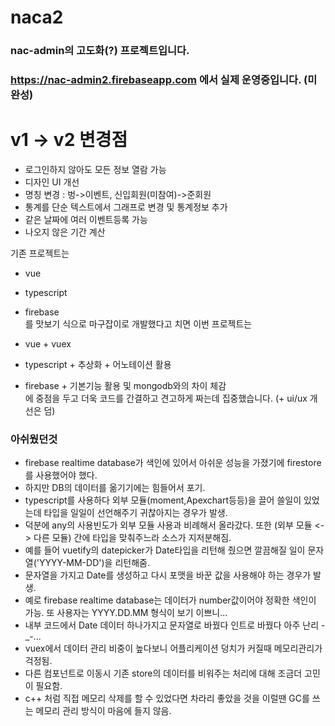 # naca2

### nac-admin의 고도화(?) 프로젝트입니다.
### https://nac-admin2.firebaseapp.com 에서 실제 운영중입니다. (미완성)

# v1 -> v2 변경점
- 로그인하지 않아도 모든 정보 열람 가능
- 디자인 UI 개선
- 명칭 변경 : 벙->이벤트, 신입회원(미참여)->준회원
- 통계를 단순 텍스트에서 그래프로 변경 및 통계정보 추가
- 같은 날짜에 여러 이벤트등록 가능
- 나오지 않은 기간 계산


기존 프로젝트는 <br/>
- vue
- typescript
- firebase <br/>
를 맛보기 식으로 마구잡이로 개발했다고 치면 이번 프로젝트는 <br/>

- vue + vuex
- typescript + 추상화 + 어노테이션 활용
- firebase + 기본기능 활용 및 mongodb와의 차이 체감 <br/>
에 중점을 두고 더욱 코드를 간결하고 견고하게 짜는데 집중했습니다. (+ ui/ux 개선은 덤)

### 아쉬웠던것
- firebase realtime database가 색인에 있어서 아쉬운 성능을 가졌기에 firestore를 사용했어야 했다.
- 하지만 DB의 데이터를 옮기기에는 힘들어서 포기.
- typescript를 사용하다 외부 모듈(moment,Apexchart등등)을 끌어 쓸일이 있었는데 타입을 일일이 선언해주기 귀찮아지는 경우가 발생.
- 덕분에 any의 사용빈도가 외부 모듈 사용과 비례해서 올라갔다. 또한 (외부 모듈 <-> 다른 모듈) 간에 타입을 맞춰주느라 소스가 지저분해짐.
- 예를 들어 vuetify의 datepicker가 Date타입을 리턴해 줬으면 깔끔해질 일이 문자열('YYYY-MM-DD')을 리턴해줌.
- 문자열을 가지고 Date를 생성하고 다시 포맷을 바꾼 값을 사용해야 하는 경우가 발생.
- 예로 firebase realtime database는 데이터가 number값이어야 정확한 색인이 가능. 또 사용자는 YYYY.DD.MM 형식이 보기 이쁘니...
- 내부 코드에서 Date 데이터 하나가지고 문자열로 바꿨다 인트로 바꿨다 아주 난리 -_-...
- vuex에서 데이터 관리 비중이 높다보니 어플리케이션 덩치가 커질때 메모리관리가 걱정됨.
- 다른 컴포넌트로 이동시 기존 store의 데이터를 비워주는 처리에 대해 조금더 고민이 필요함.
- c++ 처럼 직접 메모리 삭제를 할 수 있었다면 차라리 좋았을 것을 이럴땐 GC를 쓰는 메모리 관리 방식이 마음에 들지 않음. 
